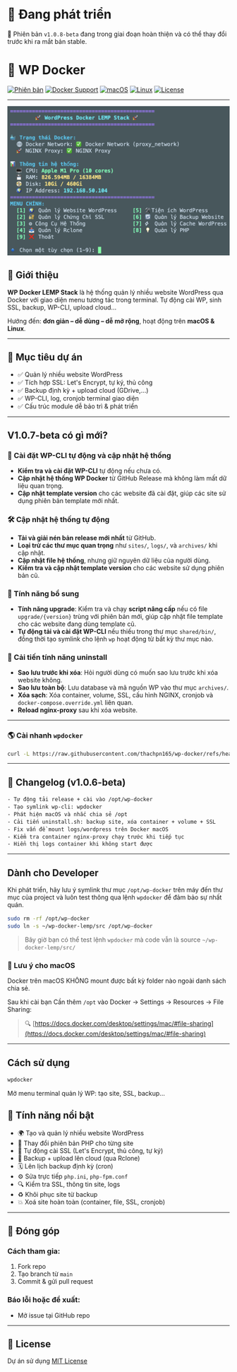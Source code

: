 # 🚧 Đang phát triển
🔹 Phiên bản `v1.0.8-beta` đang trong giai đoạn hoàn thiện và có thể thay đổi trước khi ra mắt bản stable.

# 🚀 WP Docker

[![Phiên bản](https://img.shields.io/badge/version-v1.0.8--beta-blue)](https://github.com/thachpn165/wp-docker/releases)
[![Docker Support](https://img.shields.io/badge/Docker-ready-blue?logo=docker)](https://www.docker.com/)
[![macOS](https://img.shields.io/badge/macOS-supported-blue?logo=apple)](https://github.com/thachpn165/wp-docker)
[![Linux](https://img.shields.io/badge/Linux-supported-success?logo=linux)](https://github.com/thachpn165/wp-docker)
[![License](https://img.shields.io/github/license/thachpn165/wp-docker)](./LICENSE)

---

![menu](https://raw.githubusercontent.com/thachpn165/wp-docker/refs/heads/main/menu-screenshot.png)

## 📝 Giới thiệu

**WP Docker LEMP Stack** là hệ thống quản lý nhiều website WordPress qua Docker với giao diện menu tương tác trong terminal. 
Tự động cài WP, sinh SSL, backup, WP-CLI, upload cloud...

Hướng đến: **đơn giản – dễ dùng – dễ mở rộng**, hoạt động trên **macOS & Linux**.

---

## 🌟 Mục tiêu dự án

- ✅ Quản lý nhiều website WordPress
- ✅ Tích hợp SSL: Let's Encrypt, tự ký, thủ công
- ✅ Backup định kỳ + upload cloud (GDrive,...)
- ✅ WP-CLI, log, cronjob terminal giao diện
- ✅ Cấu trúc module dễ bảo trì & phát triển

---

## V1.0.7-beta có gì mới?

### 🚀 Cài đặt WP-CLI tự động và cập nhật hệ thống

- **Kiểm tra và cài đặt WP-CLI** tự động nếu chưa có.
- **Cập nhật hệ thống WP Docker** từ GitHub Release mà không làm mất dữ liệu quan trọng.
- **Cập nhật template version** cho các website đã cài đặt, giúp các site sử dụng phiên bản template mới nhất.

### 🛠 Cập nhật hệ thống tự động

- **Tải và giải nén bản release mới nhất** từ GitHub.
- **Loại trừ các thư mục quan trọng** như `sites/`, `logs/`, và `archives/` khi cập nhật.
- **Cập nhật file hệ thống**, nhưng giữ nguyên dữ liệu của người dùng.
- **Kiểm tra và cập nhật template version** cho các website sử dụng phiên bản cũ.

### 🔧 Tính năng bổ sung

- **Tính năng upgrade**: Kiểm tra và chạy **script nâng cấp** nếu có file `upgrade/{version}` trùng với phiên bản mới, giúp cập nhật file template cho các website đang dùng template cũ.
- **Tự động tải và cài đặt WP-CLI** nếu thiếu trong thư mục `shared/bin/`, đồng thời tạo symlink cho lệnh `wp` hoạt động từ bất kỳ thư mục nào.

### 🛑 Cải tiến tính năng uninstall

- **Sao lưu trước khi xóa**: Hỏi người dùng có muốn sao lưu trước khi xóa website không.
- **Sao lưu toàn bộ**: Lưu database và mã nguồn WP vào thư mục `archives/`.
- **Xóa sạch**: Xóa container, volume, SSL, cấu hình NGINX, cronjob và `docker-compose.override.yml` liên quan.
- **Reload nginx-proxy** sau khi xóa website.

---

### 🌎 Cài nhanh `wpdocker`

```bash
curl -L https://raw.githubusercontent.com/thachpn165/wp-docker/refs/heads/main/src/install.sh | bash
```

---

## 📓 Changelog (v1.0.6-beta)

```bash
- Tự động tải release + cài vào /opt/wp-docker
- Tạo symlink wp-cli: wpdocker
- Phát hiện macOS và nhắc chia sẻ /opt
- Cải tiến uninstall.sh: backup site, xóa container + volume + SSL
- Fix vấn đề mount logs/wordpress trên Docker macOS
- Kiểm tra container nginx-proxy chạy trước khi tiếp tục
- Hiển thị logs container khi không start được
```

---

## Dành cho Developer

Khi phát triển, hãy lưu ý symlink thư mục `/opt/wp-docker` trên máy đến thư mục của project và luôn test thông qua lệnh `wpdocker` để đảm bảo sự nhất quán.

```bash
sudo rm -rf /opt/wp-docker
sudo ln -s ~/wp-docker-lemp/src /opt/wp-docker
```

> Bây giờ bạn có thể test lệnh `wpdocker` mà code vẫn là source `~/wp-docker-lemp/src/`

### 🚨 Lưu ý cho macOS

Docker trên macOS KHÔNG mount được bất kỳ folder nào ngoài danh sách chia sẻ.

Sau khi cài bạn Cần thêm `/opt` vào Docker → Settings → Resources → File Sharing:

> 🔍 [https://docs.docker.com/desktop/settings/mac/#file-sharing](https://docs.docker.com/desktop/settings/mac/#file-sharing)

---

## Cách sử dụng

```bash
wpdocker
```

Mở menu terminal quản lý WP: tạo site, SSL, backup...


## 🔧 Tính năng nổi bật

- 🌍 Tạo và quản lý nhiều website WordPress
- 🔀 Thay đổi phiên bản PHP cho từng site
- 🔐 Tự động cài SSL (Let's Encrypt, thủ công, tự ký)
- 🔁 Backup + upload lên cloud (qua Rclone)
- 🗓 Lên lịch backup định kỳ (cron)
- ⚙️ Sửa trực tiếp `php.ini`, `php-fpm.conf`
- 🔍 Kiểm tra SSL, thông tin site, logs
- ♻️ Khôi phục site từ backup
- 💥 Xoá site hoàn toàn (container, file, SSL, cronjob)

---

## 🤝 Đóng góp

### Cách tham gia:
1. Fork repo
2. Tạo branch từ `main`
3. Commit & gửi pull request

### Báo lỗi hoặc đề xuất:
- Mở issue tại GitHub repo

---

## 📃 License

Dự án sử dụng [MIT License](./LICENSE)
